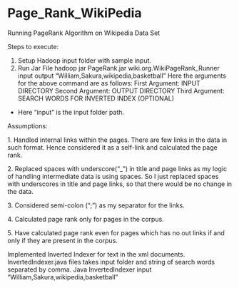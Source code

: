 # Page_Rank_WikiPedia
Running PageRank Algorithm on Wikipedia Data Set

Steps to execute:
1. Setup Hadoop input folder with sample input.
2. Run Jar File
hadoop jar PageRank.jar wiki.org.WikiPageRank_Runner input output “William,Sakura,wikipedia,basketball”
Here the arguments for the above command are as follows:
First Argument: INPUT DIRECTORY
Second Argument: OUTPUT DIRECTORY
Third Argument: SEARCH WORDS FOR INVERTED INDEX (OPTIONAL)
- Here “input” is the input folder path.

Assumptions:
<p>1. Handled internal links within the pages. There are few links in the data in such format. Hence considered it as a self-link and calculated the page rank.</p>
<p>2. Replaced spaces with underscore(“_”) in title and page links as my logic of handling intermediate data is using spaces. So I just replaced spaces with underscores in title and page links, so that there would be no change in the data.
</p><p>3. Considered semi-colon (“;”) as my separator for the links.
</p><p>4. Calculated page rank only for pages in the corpus.
</p><p>5. Have calculated page rank even for pages which has no out links if and only if they are present in the corpus.
</p>
Implemented Inverted Indexer for text in the xml documents. InvertedIndexer.java files takes input folder and string of search words separated by comma.
Java InvertedIndexer input “William,Sakura,wikipedia,basketball”
